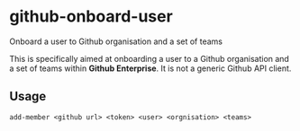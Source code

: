 # github-onboard-user
Onboard a user to Github organisation and a set of teams

This is specifically aimed at onboarding a user to a Github organisation and a set of teams within **Github Enterprise**. It is not a generic Github API client.

## Usage

```
add-member <github url> <token> <user> <orgnisation> <teams>
```
